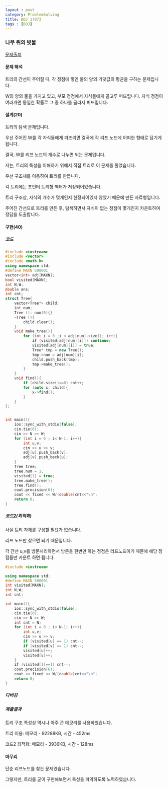 ```yaml
---
layout : post
category: ProblemSolving
title: BOJ 17073
tags : [BOJ]
---
```

### 나무 위의 빗물

[문제출처](https://www.acmicpc.net/problem/17073)

#### 문제 해석
  
트리의 간선이 주어질 때, 각 정점에 쌓인 물의 양의 기댓값의 평균을 구하는 문제입니다.

W의 양의 물을 가지고 있고, 부모 정점에서 자식들에게 골고루 퍼뜨립니다. 자식 정점이 여러개면 동일한 확률로 그 중 하나를 골라서 퍼뜨립니다.

#### 설계(20)

트리의 탐색 문제입니다.

우선 주어진 W를 각 자식들에게 퍼뜨리면 결국에 각 리프 노드에 어떠한 형태로 담기게 됩니다.

결국, W를 리프 노드의 개수로 나누면 되는 문제입니다.

저는, 트리의 특성을 이해하기 위해서 직접 트리로 이 문제를 풀었습니다.

우선 구조체를 이용하여 트리를 만듭니다.

각 트리에는 포인터 트리형 벡터가 저장되어있습니다.

트리 구조상, 자식의 개수가 몇개인지 한정되어있지 않았기 때문에 만든 자료형입니다.

주어진 간선으로 트리를 만든 후, 탐색하면서 자식이 없는 정점이 몇개인지 카운트하여 정답을 도출합니다.

#### 구현(40)

##### 코드

```cpp
#include <iostream>
#include <vector>
#include <math.h>
using namespace std;
#define MAXN 500001
vector<int> adj[MAXN];
bool visited[MAXN];
int N,W;
double ans;
int cnt;
struct Tree{
    vector<Tree*> child;
    int num;
    Tree (): num(0){}
    ~Tree (){
        child.clear();
    }
    void make_tree(){
        for (int i = 0 ;i < adj[num].size(); i++){
            if (visited[adj[num][i]]) continue;
            visited[adj[num][i]] = true;
            Tree* tmp = new Tree();
            tmp->num = adj[num][i];
            child.push_back(tmp);
            tmp->make_tree();
        }
    }
    void find(){
        if (child.size()==0) cnt++;
        for (auto x: child){
            x->find();
        }
    }
};


int main(){
    ios::sync_with_stdio(false);
    cin.tie(0);
    cin >> N >> W;
    for (int i = 0 ; i< N-1; i++){
        int u,v;
        cin >> u >> v;
        adj[u].push_back(v);
        adj[v].push_back(u);
    }
    Tree tree;
    tree.num = 1;
    visited[1] = true;
    tree.make_tree();
    tree.find();
    cout.precision(6);
    cout << fixed << W/(double)cnt<<"\n";
    return 0;
}
```

##### 코드2(최적화)

사실 트리 자체를 구성할 필요가 없습니다.

리프 노드만 찾으면 되기 때문입니다.

각 간선 u,v를 방문처리하면서 방문을 한번만 하는 정점은 리프노드이기 때문에 해당 정점들만 카운트 하면 됩니다.

```cpp
#include <iostream>

using namespace std;
#define MAXN 500001
int visited[MAXN];
int N,W;
int cnt;

int main(){
    ios::sync_with_stdio(false);
    cin.tie(0);
    cin >> N >> W;
    int cnt = N;
    for (int i = 0 ; i< N-1; i++){
        int u,v;
        cin >> u >> v;
        if (visited[u] == 1) cnt--;
        if (visited[v] == 1) cnt--;
        visited[u]++;
        visited[v]++;
    }
    if (visited[1]==1) cnt--;
    cout.precision(6);
    cout << fixed << W/(double)cnt<<"\n";
    return 0;
}
```

##### 디버깅

##### 제출결과

트리 구조 특성상 역시나 아주 큰 메모리를 사용하였습니다.

트리 이용: 메모리 - 92288KB, 시간 - 452ms

코드2 최적화: 메모리 - 3936KB, 시간 - 128ms

#### 마무리

단순 리프노드를 찾는 문제였습니다.

그렇지만, 트리를 굳이 구현해보면서 특성을 파악하도록 노력하였습니다.
